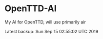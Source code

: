 # OpenTTD-AI
My AI for OpenTTD, will use primarily air

Latest backup: Sun Sep 15 02:55:02 UTC 2019
